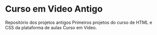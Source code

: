 # Curso em Video Antigo
 Repositório dos projetos antigos
 Primeiros projetos do curso de HTML e CSS da plataforma de aulas Curso em Video.
